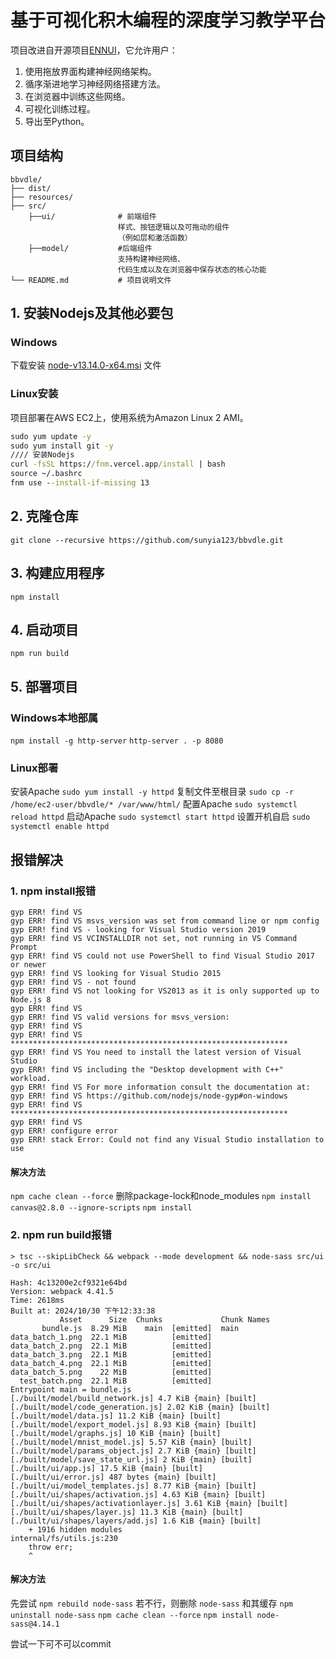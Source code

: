 # 基于可视化积木编程的深度学习教学平台

项目改进自开源项目[ENNUI](https://github.com/martinjm97/ENNUI)，它允许用户：

1. 使用拖放界面构建神经网络架构。
2. 循序渐进地学习神经网络搭建方法。
3. 在浏览器中训练这些网络。
4. 可视化训练过程。
5. 导出至Python。

## 项目结构

```
bbvdle/
├── dist/
├── resources/
├── src/
    ├──ui/              # 前端组件
                        样式、按钮逻辑以及可拖动的组件
                        （例如层和激活函数）    
    ├──model/           #后端组件
                        支持构建神经网络、
                        代码生成以及在浏览器中保存状态的核心功能
└── README.md           # 项目说明文件
```

## 1. 安装Nodejs及其他必要包

### Windows

下载安装 [node-v13.14.0-x64.msi](https://pan.baidu.com/s/1Cvkd-Bclmcj0SRWhz5nFAg?pwd=okb3 ) 文件

### Linux安装
项目部署在AWS EC2上，使用系统为Amazon Linux 2 AMI。

```cmd
sudo yum update -y
sudo yum install git -y
//// 安装Nodejs
curl -fsSL https://fnm.vercel.app/install | bash
source ~/.bashrc
fnm use --install-if-missing 13
```

## 2. 克隆仓库

`git clone --recursive https://github.com/sunyia123/bbvdle.git`

## 3. 构建应用程序

`npm install`

## 4. 启动项目

`npm run build`

## 5. 部署项目
### Windows本地部属
`npm install -g http-server`
`http-server . -p 8080`
### Linux部署
安装Apache
`sudo yum install -y httpd`
复制文件至根目录
`sudo cp -r /home/ec2-user/bbvdle/* /var/www/html/`
配置Apache
`sudo systemctl reload httpd`
启动Apache
`sudo systemctl start httpd`
设置开机自启
`sudo systemctl enable httpd`

## 报错解决

### 1. npm install报错

```报错信息
gyp ERR! find VS 
gyp ERR! find VS msvs_version was set from command line or npm config
gyp ERR! find VS - looking for Visual Studio version 2019
gyp ERR! find VS VCINSTALLDIR not set, not running in VS Command Prompt
gyp ERR! find VS could not use PowerShell to find Visual Studio 2017 or newer
gyp ERR! find VS looking for Visual Studio 2015
gyp ERR! find VS - not found
gyp ERR! find VS not looking for VS2013 as it is only supported up to Node.js 8
gyp ERR! find VS
gyp ERR! find VS valid versions for msvs_version:
gyp ERR! find VS
gyp ERR! find VS **************************************************************
gyp ERR! find VS You need to install the latest version of Visual Studio
gyp ERR! find VS including the "Desktop development with C++" workload.
gyp ERR! find VS For more information consult the documentation at:
gyp ERR! find VS https://github.com/nodejs/node-gyp#on-windows
gyp ERR! find VS **************************************************************
gyp ERR! find VS
gyp ERR! configure error
gyp ERR! stack Error: Could not find any Visual Studio installation to use
```
#### 解决方法
`npm cache clean --force`
删除package-lock和node_modules
`npm install canvas@2.8.0 --ignore-scripts`
`npm install`

### 2. npm run build报错
```报错信息
> tsc --skipLibCheck && webpack --mode development && node-sass src/ui -o src/ui

Hash: 4c13200e2cf9321e64bd
Version: webpack 4.41.5
Time: 2618ms
Built at: 2024/10/30 下午12:33:38
           Asset      Size  Chunks             Chunk Names
       bundle.js  8.29 MiB    main  [emitted]  main
data_batch_1.png  22.1 MiB          [emitted]
data_batch_2.png  22.1 MiB          [emitted]
data_batch_3.png  22.1 MiB          [emitted]
data_batch_4.png  22.1 MiB          [emitted]
data_batch_5.png    22 MiB          [emitted]
  test_batch.png  22.1 MiB          [emitted]
Entrypoint main = bundle.js
[./built/model/build_network.js] 4.7 KiB {main} [built]
[./built/model/code_generation.js] 2.02 KiB {main} [built]
[./built/model/data.js] 11.2 KiB {main} [built]
[./built/model/export_model.js] 8.93 KiB {main} [built]
[./built/model/graphs.js] 10 KiB {main} [built]
[./built/model/mnist_model.js] 5.57 KiB {main} [built]
[./built/model/params_object.js] 2.7 KiB {main} [built]
[./built/model/save_state_url.js] 2 KiB {main} [built]
[./built/ui/app.js] 17.5 KiB {main} [built]
[./built/ui/error.js] 487 bytes {main} [built]
[./built/ui/model_templates.js] 8.77 KiB {main} [built]
[./built/ui/shapes/activation.js] 4.63 KiB {main} [built]
[./built/ui/shapes/activationlayer.js] 3.61 KiB {main} [built]
[./built/ui/shapes/layer.js] 11.3 KiB {main} [built]
[./built/ui/shapes/layers/add.js] 1.6 KiB {main} [built]
    + 1916 hidden modules
internal/fs/utils.js:230
    throw err;
    ^
```
#### 解决方法
先尝试
`npm rebuild node-sass`
若不行，则删除 `node-sass` 和其缓存
`npm uninstall node-sass`
`npm cache clean --force`
`npm install node-sass@4.14.1`

尝试一下可不可以commit